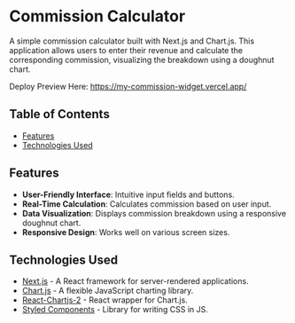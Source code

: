 # Commission Calculator

A simple commission calculator built with Next.js and Chart.js. This application allows users to enter their revenue and calculate the corresponding commission, visualizing the breakdown using a doughnut chart.

Deploy Preview Here: https://my-commission-widget.vercel.app/

## Table of Contents

- [Features](#features)
- [Technologies Used](#technologies-used)

## Features

- **User-Friendly Interface**: Intuitive input fields and buttons.
- **Real-Time Calculation**: Calculates commission based on user input.
- **Data Visualization**: Displays commission breakdown using a responsive doughnut chart.
- **Responsive Design**: Works well on various screen sizes.

## Technologies Used

- [Next.js](https://nextjs.org/) - A React framework for server-rendered applications.
- [Chart.js](https://www.chartjs.org/) - A flexible JavaScript charting library.
- [React-Chartjs-2](https://react-chartjs-2.github.io/react-chartjs-2/) - React wrapper for Chart.js.
- [Styled Components](https://styled-components.com/) - Library for writing CSS in JS.

